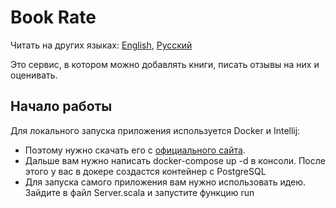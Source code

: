 # Book Rate

Читать на других языках: [English](README.md), [Русский](README.ru.md)

Это сервис, в котором можно добавлять книги, писать отзывы на них и оценивать.

## Начало работы
Для локального запуска приложения используется Docker и Intellij: 
- Поэтому нужно скачать его с [официального сайта](https://www.docker.com/products/docker-desktop/). 
- Дальше вам нужно написать docker-compose up -d в консоли. После этого у вас в докере создастся контейнер с PostgreSQL
- Для запуска самого приложения вам нужно использовать идею. Зайдите в файл Server.scala и запустите функцию run